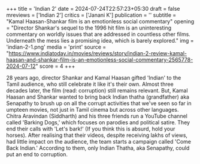 +++
title = 'Indian 2'
date = 2024-07-24T22:57:23+05:30
draft = false
mreviews = ['Indian 2']
critics = ['Janani K']
publication = ''
subtitle = "Kamal Haasan-Shankar film is an emotionless social commentary"
opening = "Director Shankar's sequel to the 1996 hit film is an uninteresting commentary on worldly issues that are addressed in countless other films. Underneath the mess lies a promising idea, which is barely explored."
img = 'indian-2-1.png'
media = 'print'
source = "https://www.indiatoday.in/movies/reviews/story/indian-2-review-kamal-haasan-and-shankar-film-is-an-emotionless-social-commentary-2565778-2024-07-12"
score = 4
+++

28 years ago, director Shankar and Kamal Haasan gifted 'Indian' to the Tamil audience, who still celebrate it like it's their own. Almost three decades later, the film (read: corruption) still remains relevant. But, Kamal Haasan and Shankar wanted to bring back Indian thatha (grandfather) aka Senapathy to brush up on all the corrupt activities that we've seen so far in umpteen movies, not just in Tamil cinema but across other languages. Chitra Aravindan (Siddharth) and his three friends run a YouTube channel called 'Barking Dogs,' which focuses on parodies and political satire. They end their calls with 'Let's bark!' (If you think this is absurd, hold your horses). After realising that their videos, despite receiving lakhs of views, had little impact on the audience, the team starts a campaign called 'Come Back Indian.' According to them, only Indian Thatha, aka Senapathy, could put an end to corruption.
